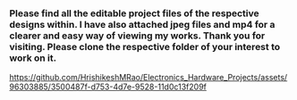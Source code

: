 ### Please find all the editable project files of the respective designs within. I have also attached jpeg files and mp4 for a clearer and easy way of viewing my works. Thank you for visiting. Please clone the respective folder of your interest to work on it.


https://github.com/HrishikeshMRao/Electronics_Hardware_Projects/assets/96303885/3500487f-d753-4d7e-9528-11d0c13f209f

